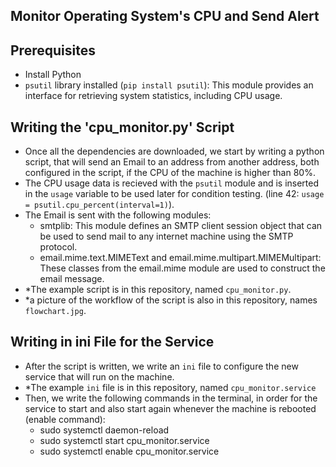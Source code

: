 ## Monitor Operating System's CPU and Send Alert

## Prerequisites

- Install Python
- `psutil` library installed (`pip install psutil`): This module provides an interface for retrieving system statistics, including CPU usage.

## Writing the 'cpu_monitor.py' Script

- Once all the dependencies are downloaded, we start by writing a python script, that will send an Email to an address from another address, both configured in the script, if the CPU of the machine is higher than 80%.
- The CPU usage data is recieved with the `psutil` module and is inserted in the `usage` variable to be used later for condition testing. (line 42: `usage = psutil.cpu_percent(interval=1)`).
- The Email is sent with the following modules:
    - smtplib: This module defines an SMTP client session object that can be used to send mail to any internet machine using the SMTP protocol.
    - email.mime.text.MIMEText and email.mime.multipart.MIMEMultipart: These classes from the email.mime module are used to construct the email message.
- *The example script is in this repository, named `cpu_monitor.py`.
- *a picture of the workflow of the script is also in this repository, names `flowchart.jpg`.

## Writing in ini File for the Service

- After the script is written, we write an `ini` file to configure the new service that will run on the machine.
- *The example `ini` file is in this repository, named `cpu_monitor.service`
- Then, we write the following commands in the terminal, in order for the service to start and also start again whenever the machine is rebooted (enable command):
    - sudo systemctl daemon-reload
    - sudo systemctl start cpu_monitor.service
    - sudo systemctl enable cpu_monitor.service